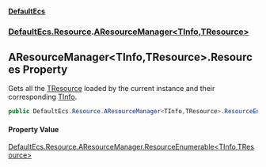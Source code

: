 #### [DefaultEcs](DefaultEcs.md 'DefaultEcs')
### [DefaultEcs.Resource](DefaultEcs.md#DefaultEcs_Resource 'DefaultEcs.Resource').[AResourceManager&lt;TInfo,TResource&gt;](AResourceManager_TInfo_TResource_.md 'DefaultEcs.Resource.AResourceManager&lt;TInfo,TResource&gt;')
## AResourceManager&lt;TInfo,TResource&gt;.Resources Property
Gets all the [TResource](AResourceManager_TInfo_TResource_.md#DefaultEcs_Resource_AResourceManager_TInfo_TResource__TResource 'DefaultEcs.Resource.AResourceManager&lt;TInfo,TResource&gt;.TResource') loaded by the current instance and their corresponding [TInfo](AResourceManager_TInfo_TResource_.md#DefaultEcs_Resource_AResourceManager_TInfo_TResource__TInfo 'DefaultEcs.Resource.AResourceManager&lt;TInfo,TResource&gt;.TInfo').  
```csharp
public DefaultEcs.Resource.AResourceManager<TInfo,TResource>.ResourceEnumerable Resources { get; }
```
#### Property Value
[DefaultEcs.Resource.AResourceManager.ResourceEnumerable&lt;](AResourceManager_TInfo_TResource__ResourceEnumerable.md 'DefaultEcs.Resource.AResourceManager&lt;TInfo,TResource&gt;.ResourceEnumerable')[TInfo](AResourceManager_TInfo_TResource_.md#DefaultEcs_Resource_AResourceManager_TInfo_TResource__TInfo 'DefaultEcs.Resource.AResourceManager&lt;TInfo,TResource&gt;.TInfo')[,](AResourceManager_TInfo_TResource__ResourceEnumerable.md 'DefaultEcs.Resource.AResourceManager&lt;TInfo,TResource&gt;.ResourceEnumerable')[TResource](AResourceManager_TInfo_TResource_.md#DefaultEcs_Resource_AResourceManager_TInfo_TResource__TResource 'DefaultEcs.Resource.AResourceManager&lt;TInfo,TResource&gt;.TResource')[&gt;](AResourceManager_TInfo_TResource__ResourceEnumerable.md 'DefaultEcs.Resource.AResourceManager&lt;TInfo,TResource&gt;.ResourceEnumerable')
